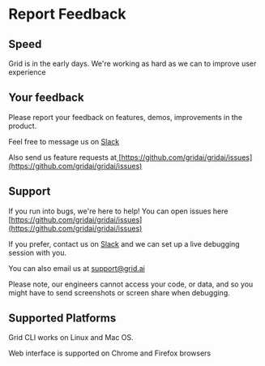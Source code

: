 # Report Feedback

## Speed

Grid is in the early days. We're working as hard as we can to improve user experience

## Your feedback

Please report your feedback on features, demos, improvements in the product.

Feel free to message us on [Slack](https://join.slack.com/t/gridai-community/shared\_invite/zt-ozqiwuif-UYK6rZGVmTTpMfPcVSdicg)

Also send us feature requests at[ ](https://github.com/gridai/gridai/issues)[https://github.com/gridai/gridai/issues](https://github.com/gridai/gridai/issues)

## Support

If you run into bugs, we're here to help! You can open issues here [https://github.com/gridai/gridai/issues](https://github.com/gridai/gridai/issues)

If you prefer, contact us on [Slack](https://join.slack.com/t/gridai-community/shared\_invite/zt-ozqiwuif-UYK6rZGVmTTpMfPcVSdicg) and we can set up a live debugging session with you.

You can also email us at [support@grid.ai](mailto:support@grid.ai)

Please note, our engineers cannot access your code, or data, and so you might have to send screenshots or screen share when debugging.

## Supported Platforms

Grid CLI works on Linux and Mac OS.

Web interface is supported on Chrome and Firefox browsers
